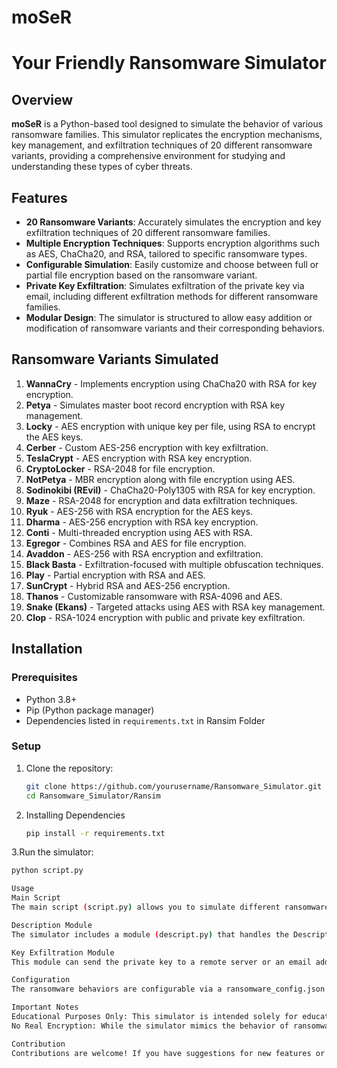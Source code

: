 # moSeR

# Your Friendly Ransomware Simulator

## Overview

**moSeR** is a Python-based tool designed to simulate the behavior of various ransomware families. This simulator replicates the encryption mechanisms, key management, and exfiltration techniques of 20 different ransomware variants, providing a comprehensive environment for studying and understanding these types of cyber threats.

## Features

- **20 Ransomware Variants**: Accurately simulates the encryption and key exfiltration techniques of 20 different ransomware families.
- **Multiple Encryption Techniques**: Supports encryption algorithms such as AES, ChaCha20, and RSA, tailored to specific ransomware types.
- **Configurable Simulation**: Easily customize and choose between full or partial file encryption based on the ransomware variant.
- **Private Key Exfiltration**: Simulates exfiltration of the private key via email, including different exfiltration methods for different ransomware families.
- **Modular Design**: The simulator is structured to allow easy addition or modification of ransomware variants and their corresponding behaviors.

## Ransomware Variants Simulated

1. **WannaCry** - Implements encryption using ChaCha20 with RSA for key encryption.
2. **Petya** - Simulates master boot record encryption with RSA key management.
3. **Locky** - AES encryption with unique key per file, using RSA to encrypt the AES keys.
4. **Cerber** - Custom AES-256 encryption with key exfiltration.
5. **TeslaCrypt** - AES encryption with RSA key encryption.
6. **CryptoLocker** - RSA-2048 for file encryption.
7. **NotPetya** - MBR encryption along with file encryption using AES.
8. **Sodinokibi (REvil)** - ChaCha20-Poly1305 with RSA for key encryption.
9. **Maze** - RSA-2048 for encryption and data exfiltration techniques.
10. **Ryuk** - AES-256 with RSA encryption for the AES keys.
11. **Dharma** - AES-256 encryption with RSA key encryption.
12. **Conti** - Multi-threaded encryption using AES with RSA.
13. **Egregor** - Combines RSA and AES for file encryption.
14. **Avaddon** - AES-256 with RSA encryption and exfiltration.
15. **Black Basta** - Exfiltration-focused with multiple obfuscation techniques.
16. **Play** - Partial encryption with RSA and AES.
17. **SunCrypt** - Hybrid RSA and AES-256 encryption.
18. **Thanos** - Customizable ransomware with RSA-4096 and AES.
19. **Snake (Ekans)** - Targeted attacks using AES with RSA key management.
20. **Clop** - RSA-1024 encryption with public and private key exfiltration.

## Installation

### Prerequisites

- Python 3.8+
- Pip (Python package manager)
- Dependencies listed in `requirements.txt` in Ransim Folder

### Setup

1. Clone the repository:

   ```bash
   git clone https://github.com/yourusername/Ransomware_Simulator.git
   cd Ransomware_Simulator/Ransim

2. Installing Dependencies
     ```bash
     pip install -r requirements.txt

3.Run the simulator:
  ```bash
  python script.py

Usage
Main Script
The main script (script.py) allows you to simulate different ransomware variants. You will be prompted to select a ransomware variant and the encryption type (if applicable). The script will then simulate the encryption process.

Description Module
The simulator includes a module (descript.py) that handles the Description of Encrypted files.

Key Exfiltration Module
This module can send the private key to a remote server or an email address based on your selection.

Configuration
The ransomware behaviors are configurable via a ransomware_config.json file, where you can specify details like the encryption type and file extensions used by each ransomware variant.

Important Notes
Educational Purposes Only: This simulator is intended solely for educational and research purposes. The use of this tool in any unauthorized or malicious manner is strictly prohibited.
No Real Encryption: While the simulator mimics the behavior of ransomware, it does not perform actual encryption on sensitive files.

Contribution
Contributions are welcome! If you have suggestions for new features or ransomware variants to include, feel free to fork the repository and submit a pull request.
